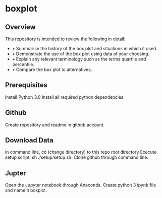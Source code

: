 # boxplot

## Overview
This repository is intended to review the following in detail:
- • Summarise the history of the box plot and situations in which it used.
- • Demonstrate the use of the box plot using data of your choosing.
- • Explain any relevant terminology such as the terms quartile and percentile.
- • Compare the box plot to alternatives.


## Prerequisites
Install Python 3.0
Install all required python dependencies

## Github
Create repository and readme in github account.

## Download Data
In command line, cd (change directory) to this repo root directory
Execute setup script: sh ./setup/setup.sh. 
Clone github through command line.

## Jupter
Open the Jupyter notebook through Anaconda.
Create python 3 ipynb file and name it boxplot.



